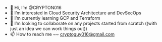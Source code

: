 - 👋 Hi, I’m @CRYPTON016
- 👀 I’m interested in Cloud Security Architecture and DevSecOps
- 🌱 I’m currently learning GCP and Terraform
- 💞️ I’m looking to collaborate on any projects started from scratch ((with just an idea we can work things out))
- 📫 How to reach me ~~  cryptoguy016@gmail.com

<!---
CRYPTON016/CRYPTON016 is a ✨ special ✨ repository because its `README.md` (this file) appears on your GitHub profile.
You can click the Preview link to take a look at your changes.
--->
